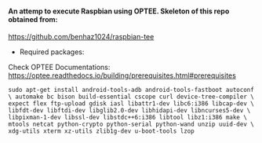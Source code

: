 #### An attemp to execute Raspbian using OPTEE. Skeleton of this repo obtained from:
https://github.com/benhaz1024/raspbian-tee


* Required packages:

Check OPTEE Documentations: https://optee.readthedocs.io/building/prerequisites.html#prerequisites

`sudo apt-get install android-tools-adb android-tools-fastboot autoconf \
        automake bc bison build-essential cscope curl device-tree-compiler \
        expect flex ftp-upload gdisk iasl libattr1-dev libc6:i386 libcap-dev \
        libfdt-dev libftdi-dev libglib2.0-dev libhidapi-dev libncurses5-dev \
        libpixman-1-dev libssl-dev libstdc++6:i386 libtool libz1:i386 make \
        mtools netcat python-crypto python-serial python-wand unzip uuid-dev \
        xdg-utils xterm xz-utils zlib1g-dev u-boot-tools lzop`
